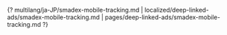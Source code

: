 {? multilang/ja-JP/smadex-mobile-tracking.md | localized/deep-linked-ads/smadex-mobile-tracking.md | pages/deep-linked-ads/smadex-mobile-tracking.md ?}
